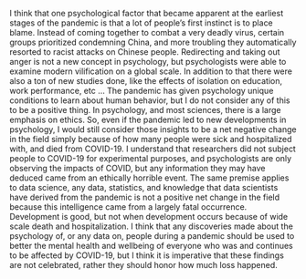 I think that one psychological factor that became apparent at the earliest stages of the pandemic is that a lot of people’s first instinct is to place blame. Instead of coming together to combat a very deadly virus, certain groups prioritized condemning China, and more troubling they automatically resorted to racist attacks on Chinese people. Redirecting and taking out anger is not a new concept in psychology, but psychologists were able to examine modern vilification on a global scale. In addition to that there were also a ton of new studies done, like the effects of isolation on education, work performance, etc … The pandemic has given psychology unique conditions to learn about human behavior, but I do not consider any of this to be a positive thing. In psychology, and most sciences, there is a large emphasis on ethics. So, even if the pandemic led to new developments in psychology, I would still consider those insights to be a net negative change in the field simply because of how many people were sick and hospitalized with, and died from COVID-19. I understand that researchers did not subject people to COVID-19 for experimental purposes, and psychologists are only observing the impacts of COVID, but any information they may have deduced came from an ethically horrible event. The same premise applies to data science, any data, statistics, and knowledge that data scientists have derived from the pandemic is not a positive net change in the field because this intelligence came from a largely fatal occurrence. Development is good, but not when development occurs because of wide scale death and hospitalization. I think that any discoveries made about the psychology of, or any data on, people during a pandemic should be used to better the mental health and wellbeing of everyone who was and continues to be affected by COVID-19, but I think it is imperative that these findings are not celebrated, rather they should honor how much loss happened. 
